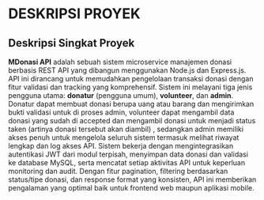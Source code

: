 # DESKRIPSI PROYEK

## Deskripsi Singkat Proyek

**MDonasi API** adalah sebuah sistem microservice manajemen donasi berbasis REST API yang dibangun menggunakan Node.js dan Express.js. API ini dirancang untuk memudahkan pengelolaan transaksi donasi dengan fitur validasi dan tracking yang komprehensif. Sistem ini melayani tiga jenis pengguna utama: **donatur** (pengguna umum), **volunteer**, dan **admin**. Donatur dapat membuat donasi berupa uang atau barang dan mengirimkan bukti validasi untuk di proses admin, volunteer dapat mengambil data donasi yang sudah di accepted dan mengambil donasi untuk menjadi status taken (artinya donasi tersebut akan diambil) , sedangkan admin memiliki akses penuh untuk mengelola seluruh sistem termasuk melihat riwayat lengkap dan log akses API. Sistem bekerja dengan mengintegrasikan autentikasi JWT dari modul terpisah, menyimpan data donasi dan validasi ke database MySQL, serta mencatat setiap aktivitas API untuk keperluan monitoring dan audit. Dengan fitur pagination, filtering berdasarkan status/tipe donasi, dan response format yang konsisten, API ini memberikan pengalaman yang optimal baik untuk frontend web maupun aplikasi mobile.
